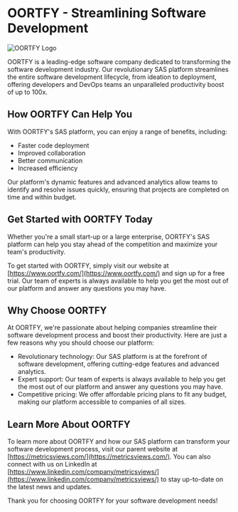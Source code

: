 # OORTFY - Streamlining Software Development

![OORTFY Logo](https://raw.githubusercontent.com/oortfy/oortfy/main/logo.png)

OORTFY is a leading-edge software company dedicated to transforming the software development industry. Our revolutionary SAS platform streamlines the entire software development lifecycle, from ideation to deployment, offering developers and DevOps teams an unparalleled productivity boost of up to 100x.

## How OORTFY Can Help You

With OORTFY's SAS platform, you can enjoy a range of benefits, including:

- Faster code deployment
- Improved collaboration
- Better communication
- Increased efficiency

Our platform's dynamic features and advanced analytics allow teams to identify and resolve issues quickly, ensuring that projects are completed on time and within budget. 

## Get Started with OORTFY Today

Whether you're a small start-up or a large enterprise, OORTFY's SAS platform can help you stay ahead of the competition and maximize your team's productivity. 

To get started with OORTFY, simply visit our website at [https://www.oortfy.com/](https://www.oortfy.com/) and sign up for a free trial. Our team of experts is always available to help you get the most out of our platform and answer any questions you may have.

## Why Choose OORTFY

At OORTFY, we're passionate about helping companies streamline their software development process and boost their productivity. Here are just a few reasons why you should choose our platform:

- Revolutionary technology: Our SAS platform is at the forefront of software development, offering cutting-edge features and advanced analytics.
- Expert support: Our team of experts is always available to help you get the most out of our platform and answer any questions you may have.
- Competitive pricing: We offer affordable pricing plans to fit any budget, making our platform accessible to companies of all sizes.

## Learn More About OORTFY

To learn more about OORTFY and how our SAS platform can transform your software development process, visit our parent website at [https://metricsviews.com/](https://metricsviews.com/). You can also connect with us on LinkedIn at [https://www.linkedin.com/company/metricsviews/](https://www.linkedin.com/company/metricsviews/) to stay up-to-date on the latest news and updates.

Thank you for choosing OORTFY for your software development needs!
